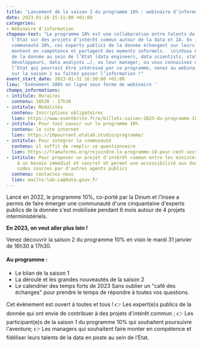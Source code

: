 ```yaml
---
title: 'Lancement de la saison 2 du programme 10% : webinaire d’information'
date: 2023-01-26 15:31:00 +01:00
categories:
- Webinaire d'information
chapeau-text: "Le programme 10% est une collaboration entre talents de la data de
  l’Etat sur des projets d’intérêt commun autour de la data et IA. En intégrant la
  communauté 10%, ces experts publics de la donnée échangent sur leurs pratiques,
  montent en compétence et partagent des moments informels.  \n\nVous êtes un(e) expert(e)
  de la donnée au sein de l’Etat (data engineers, data scientists, statisticiens,
  développeurs, data analysts …), ou leur manager, ou vous connaissez un profil de
  l’Etat qui pourrait être intéressé par ce programme, venez au webinaire d’information
  sur la saison 2 ou faites passer l’information !"
event_start_date: 2023-01-31 16:30:00 +01:00
lieu: 'Evénement 100% en ligne sous forme de webinaire '
champs_informations:
- intitule: Horaires
  contenu: 16h30 - 17h30
- intitule: Modalités
  contenu: Inscriptions obligatoires
  lien: https://www.eventbrite.fr/e/billets-saison-2023-du-programme-10-webinaire-dinformation-520302437597
- intitule: Pour tout savoir sur le programme 10%
  contenu: le site internet
  lien: https://10pourcent.etalab.studio/programme/
- intitule: Pour intégrer la communauté
  contenu: il suffit de remplir ce questionnaire
  lien: https://framaforms.org/rejoindre-le-programme-10-pour-cent-session-2023-1674643585
- intitule: Pour proposer un projet d'intérêt commun entre les ministères, qui répond
    à un besoin immédiat et concret et permet une accessibilité aux données et aux
    codes sources par d'autres agents publics
  contenu: contactez-nous
  lien: mailto:lab-ia@data.gouv.fr
---
```


Lancé en 2022, le programme 10%, co-porté par la Dinum et l'Insee a permis de faire émerger une communauté d'une cinquantaine d'experts publics de la donnée s'est mobilisée pendant 6 mois autour de 4 projets interministériels. 

**En 2023, on veut aller plus loin !**

Venez découvrir la saison 2 du programme 10% en visio le mardi 31 janvier de 16h30 à 17h30.

#### Au programme : 
* Le bilan de la saison 1
* La déroulé et les grandes nouveautés de la saison 2
* Le calendrier des temps forts de 2023
Sans oublier un "café des échanges" pour prendre le temps de répondre à toutes vos questions.

Cet évènement est ouvert à toutes et tous !
👉 Les expert(e)s publics de la donnée qui ont envie de contribuer à des projets d'intérêt commun ; 
👉 Les participant(e)s de la saison 1 du programme 10% qui souhaitent poursuivre l'aventure; 
👉 Les managers qui souhaitent faire monter en compétence et fidéliser leurs talents de la data en poste au sein de l’Etat. 